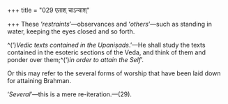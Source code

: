 +++
title = "029 एताश् चाऽन्याश्"

+++
These ‘*restraints*’—observances and ‘*others*’—such as standing in
water, keeping the eyes closed and so forth.

^(‘)*Vedic texts contained in the Upaniṣads*.’—He shall study the texts
contained in the esoteric sections of the Veda, and think of them and
ponder over them;^(‘)*in order to attain the Self*’.

Or this may refer to the several forms of worship that have been laid
down for attaining Brahman.

‘*Several*’—this is a mere re-iteration.—(29).


